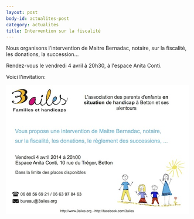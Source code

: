```yaml
---
layout: post
body-id: actualites-post
category: actualites
title: Intervention sur la fiscalité
---
```


Nous organisons l'intervention de Maitre Bernadac, notaire, sur la fiscalité, les donations, la succession...

Rendez-vous le vendredi 4 avril à 20h30, à l'espace Anita Conti.

Voici l'invitation:

![Invitation][1]

[1]: /img/reunion/invit-A5-fiscalite.jpg
